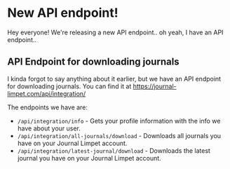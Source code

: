 ﻿---
pubdate: 2024-11-18T05:30:00Z
category: general
---

# New API endpoint!

Hey everyone! We're releasing a new API endpoint.. oh yeah, I have an API endpoint..

## API Endpoint for downloading journals

I kinda forgot to say anything about it earlier,
but we have an API endpoint for downloading journals.
You can find it at https://journal-limpet.com/api/integration/

The endpoints we have are:

- `/api/integration/info` - Gets your profile information with the info we have about your user.
- `/api/integration/all-journals/download` - Downloads all journals you have on your Journal Limpet account.
- `/api/integration/latest-journal/download` - Downloads the latest journal you have on your Journal Limpet account.
